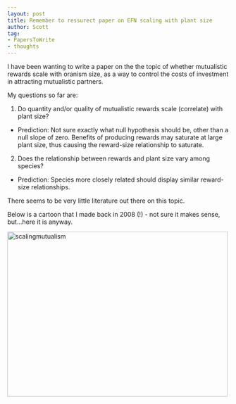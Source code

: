 ```yaml
---
layout: post
title: Remember to ressurect paper on EFN scaling with plant size
author: Scott
tag:
- PapersToWrite
- thoughts
---
```


I have been wanting to write a paper on the the topic of whether mutualistic rewards scale with oranism size, as a way to control the costs of investment in attracting mutualistic partners. 

My questions so far are:

1. Do quantity and/or quality of mutualistic rewards scale (correlate) with plant size?	

* Prediction: Not sure exactly what null hypothesis should be, other than a null slope of zero. Benefits of producing rewards may saturate at large plant size, thus causing the reward-size relationship to saturate. 


2. Does the relationship between rewards and plant size vary among species? 

* Prediction: Species more closely related should display similar reward-size relationships. 

There seems to be very little literature out there on this topic.   

Below is a cartoon that I made back in 2008 (!) - not sure it makes sense, but...here it is anyway. 


<a href="http://www.flickr.com/photos/recology_/6906871371/" title="scalingmutualism by scottlus, on Flickr"><img src="http://farm8.staticflickr.com/7038/6906871371_cec21e8a01.jpg" width="500" height="375" alt="scalingmutualism"></a>